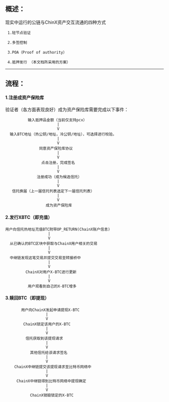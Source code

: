 ## 概述：

现实中运行的公链与ChinX资产交互流通的四种方式

     1.轻节点验证
     
     2.多签控制
     
     3.POA（Proof of authority）
     
     4.抵押发行 （本文档所采用的方案）
     

--------------------

## 流程：

#### 1.注册成资产保险库

   验证者（各方面表现良好）成为资产保险库需要完成以下事件：
              
              输入抵押品金额（当前仅支持pcx）
                           |
                           V
      输入BTC地址（热公钥/地址，冷公钥/地址），可选择进行校验。
                           |
                           V
                   同意资产保险库协议
                           |
                           V
                    点击注册，完成签名
                           |
                           V
                  注册成功（成为候选信托）
                           |
                           V
       信托换届（上一届信托列表选定下一届信托列表）
                           |
                           V
                      成为资产保险库



#### 2.发行XBTC（即充值）


    用户向信托热地址充值BTC附带OP_RETURN(ChainX账户信息)
                       |
                       V
      从已确认的BTC区块中获取与ChainX用户相关的交易
                       |
                       V
      中继链发现这笔交易并提交交易至转接桥中
                       |
                       V
             ChainX对用户X-BTC进行更新
                       |
                       V
              用户观看到自己的X-BTC增多

#### 3.赎回BTC（即提现）

           用户向ChainX发起申请提现X-BTC
                      |
                      V
            ChainX锁定该用户的X-BTC
                      |
                      V
             信托获取到该提现请求
                      |
                      V
               其他信托给该请求签名
                      |
                      V
        ChainX中继链提交该提现请求至比特币网络中
                      |
                      V
         ChainX中继链得到比特币网络中提现确定
                      |
                      V
               ChainX销毁锁定的X-BTC
             
             
             
             
             
             
             
             
             
             


